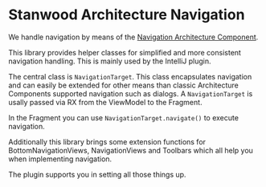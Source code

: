 # Stanwood Architecture Navigation

We handle navigation by means of the [Navigation Architecture Component](https://developer.android.com/topic/libraries/architecture/navigation/). 

This library provides helper classes for simplified and more consistent navigation handling. This is mainly used by the IntelliJ plugin.

The central class is `NavigationTarget`. This class encapsulates navigation and can easily be extended for other means than classic Architecture Components supported navigation such as dialogs. A `NavigationTarget` is usally passed via RX from the ViewModel to the Fragment.

In the Fragment you can use `NavigationTarget.navigate()` to execute navigation.

Additionally this library brings some extension functions for BottomNavigationViews, NavigationViews and Toolbars which all help you when implementing navigation.

The plugin supports you in setting all those things up.

